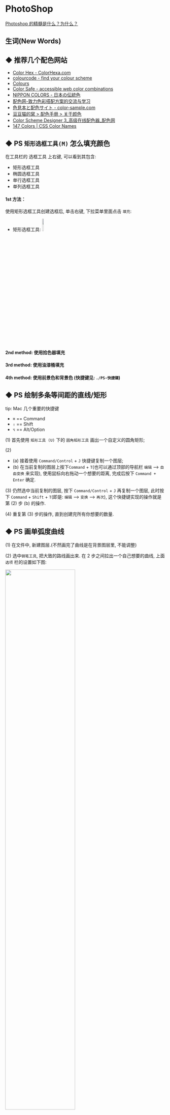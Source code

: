 # PhotoShop 



[Photoshop 的精髓是什么？为什么？](https://www.zhihu.com/question/20329343)



## 生词(New Words)




## ◆ 推荐几个配色网站
- [Color Hex - ColorHexa.com](http://www.colorhexa.com/)
- [colourcode - find your colour scheme](http://www.colourco.de/)
- [Colours](http://webcolourdata.com/)
- [Color Safe - accessible web color combinations](http://colorsafe.co/)
- [NIPPON COLORS - 日本の伝統色](http://nipponcolors.com/#jinzamomi)
- [配色网-致力色彩搭配方案的交流与学习](http://www.peise.net/)
- [色見本と配色サイト - color-sample.com](http://www.color-sample.com/)
- [豆豆猫的窝 &gt; 配色手册 &gt; 关于颜色](http://www.ddcat.net/sheji/peise/menu01.htm)
- [Color Scheme Designer 3_高级在线配色器_配色网](http://www.peise.net/tools/web/)
- [<span class="m">147 Colors <span class="p">| CSS Color Names](http://www.colors.commutercreative.com/grid/)


## ◆ PS `矩形选框工具(M)` 怎么填充颜色
在工具栏的 选框工具 上右键, 可以看到其包含:
+ 矩形选框工具
+ 椭圆选框工具
+ 单行选框工具
+ 单列选框工具

#### 1st 方法：
使用矩形选框工具创建选框后, 单击右键, 下拉菜单里面点击 `填充`: 
- 矩形选框工具:
  <img src="./ReadMe.assets/Rectangle Marquee Tool.png" style="width:10%;">
#### 2nd method: 使用拾色器填充
#### 3rd method: 使用油漆桶填充
#### 4th method: 使用前景色和背景色 (快捷键见: `./PS-快捷键`)


## ◆ PS 绘制多条等间距的直线/矩形
tip: Mac 几个重要的快捷键
+ `⌘` == Command
+ `⇧` == Shift
+ `⌥` == Alt/Option

(1) 首先使用 `矩形工具 (U)` 下的 `圆角矩形工具` 画出一个自定义的圆角矩形;

(2) 
+ (a) 接着使用 `Command/Control` + `J` 快捷键复制一个图层;
+ (b) 在当前复制的图层上按下`Command` + `T`(也可以通过顶部的导航栏 `编辑` --> `自由变换` 来实现), 使用鼠标向右拖动一个想要的距离, 完成后按下 `Command + Enter` 确定.

(3) 仍然选中当前复制的图层, 按下 `Command/Control` + `J` 再复制一个图层, 此时按下 `Command` + `Shift` + `T`(即是: `编辑` --> `变换` --> `再次`), 这个快捷键实现的操作就是第 (2) 步 (b) 的操作. 

(4) 重复第 (3) 步的操作, 直到创建完所有你想要的数量.


## ◆ PS 画单弧度曲线
(1) 在文件中, 新建图层.(不然画完了曲线是在背景图层里, 不能调整)

(2) 选中`钢笔工具`, 把大致的路线画出来. 在 2 步之间拉出一个自己想要的曲线, 上面 `选项` 栏的设置如下图:

<img src="./ReadMe.assets/ps-pen.png" style="width: 66%; margin-left: 0;">

+ (1) 工具模式选择: 形状;
+ (2) 填充: 红色斜线表示不填充;
+ (3) 描边: 为描边颜色;
+ (4) 2像素: 为自己设置的曲线宽度;
+ (5) 描边类型: 可自己设置, 有 "实线"/"虚线" 或 自定义.
- (3) 然后 `Ctrl` + `回车` 把路径变成形状. 此时当前仍会有虚线的路径框,按下 `Ctrl` + `D` 去除.
  

## ◆ PS 画多个折点的曲线:
(1) 和上面 “PS 画单弧度曲线”  的步骤 (1) 相同

(2) 选中`钢笔工具`, 把大致的路线画出来. 主要是建立多个折点, 上面选项设置和 "PS 画单弧度曲线" 中步骤(2)的图片一样. 下面是一个画出多个折点的形状:

<img src="./ReadMe.assets/zhedian.png" style="width: 66%; margin-left: 0;">

(3) 点击 `钢笔工具` 右键, 选择 `转换点工具`, 把鼠标放在画的每个折点上, 就可以调整了.

(4) 调整好后 `Ctrl` + `回车` 把路径变成形状. 此时当前仍会有虚线的路径框, 按下 `Ctrl` + `D` 去除.


## ◆ PS 如何快速画出三角形
(1) 在 `矩形选框` 工具上右键, 选择 `多边形工具`;

(2) 在上面 `选项` 栏中把, `边` 设置为 `3` 即可.

## ◆ PS 插件
1. 磨皮插件 Portraiture 3
2. 


## ◆ PS 制作九宫格方法
- (1) 新建一个 1800 * 1800px 空白文件
- (2) 找到顶部导航中的 `视图` --> ``新建参考线版面` 列: 数字填 3,装订线 30px(自定义) 行数: 数字填 3, 装订线自定义; 下面的边距: 上下左右 默认和装订线的设置相同, 但也可以根据自己的需求来.
- (3) 拉入图片, 调整大小和位置, 即可. 





## ▲ Photoshop 智能选择主体对象的两种方法



### 技能说明

从Photoshop CC 2018 版本开始增加了基于人工智能技术的抠图工具和命令，包括【对象选择工具】和【选择主体】命令。使用这些工具和命令可以轻松且快速地选中场景中的人物、物等对象。



### 应用实战

#### 1. 使用对象选择工具选择对象

【对象选择工具】可简化在图像中选择单个对象或对象的某个部分（人物、汽车、家具、宠物、衣服等）的过程。只需在对象周围绘制矩形区域或套索，软件会自动分析并选择已定义区域内的对象。使用【对象选择工具】选择对象的具体操作步骤如下。

**Step01**：打开 “素材文件\鸟.jpg” 文件。选择【对象选择工具】，如下图所示。

![img](readme.assets/v2-5bd446926172250715d17564afaf61d3_720w.jpg)

**Step02**：在选项栏设置【模式】为矩形，如下图所示。

![img](readme.assets/v2-54d8e02e6fed65c2623948888389ef7f_720w.jpg)

**Step03**：在对象周围拖动鼠标绘制矩形框，如下图所示。

![img](readme.assets/v2-c1b81a1db9f957a5cec0dac33c8eda48_720w.jpg)

**Step04**：释放鼠标后，创建选区并选择选框内的对象，如下图所示。

![img](readme.assets/v2-bc42582917501b11d109bc2a34f68221_720w.jpg)

**Step05**：按【Ctrl++】组合键放大视图并按【空格键】键移动视图，显示未选中的脚的图像，如下图所示。

![img](readme.assets/v2-b684055307e5306b4dc1f186f7ce69b5_720w.jpg)

**Step06**：单击选项栏中的【添加到选区】按钮，设置【模式】为套索，沿着未选中的对象边缘拖动鼠标，创建选区，如下图所示。

![img](readme.assets/v2-fd0dfd4d20951ea8fdef156d51502ce1_720w.jpg)

**Step07**：释放鼠标后，选择脚对象，如下图所示。使用相同的方法将其他为选中的区域添加到选区，完成对象的选择。

![img](readme.assets/v2-71eabcb73fde2214ef520b00d219b301_720w.jpg)


![img](readme.assets/v2-4529dba8aa62fbb1cacb27467ce41a34_720w.jpg)





#### 2.使用【选择主体】命令快速选择对象

选择主体由先进的机器学习技术提供支持，在经过训练后，这项功能可识别图像上的多种对象，包括人物、动物、车辆、玩具等等。执行【选择】【主体】命令后，即可选择图像中最突出的主体。使用【选择主体】命令选择对象的操作步骤如下。

**Step01**：打开“素材文件\车.jpg”文件，如下图所示。

![img](readme.assets/v2-8be95bfe385e58ba61f6e33d9fafee14_720w.jpg)

**Step02**：执行【选择】【主体】命令，软件会自动分析图像并选择主体对象，如下图所示。

![img](readme.assets/v2-c2c3e0c3e7b481a9846daa4e4bac4bef_720w.jpg)





发布于 2021-12-09 12:37

